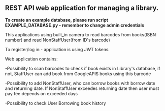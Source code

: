 REST API web application for managing a library.
-

**To create an example database, please run script EXAMPLE_DATABASE.py - remember to change admin credentials**

This applications using built_in camera to read barcodes from books(ISBN number) and read NonStaffUser(from ID's barcode)


To register/log in - application is using JWT tokens


Web application contains:


-Possibility to scan barcodes to check if book exists in Library's database, if not, StaffUser can add book from GoogleAPIS books using this barcode

-Possibility to add NonStaffUser, who can borrow books with borrow date and returning date. If NonStaffUser exceedes returning date then user must pay fee depends on exceeded days

-Possibility to check User Borrowing book history




